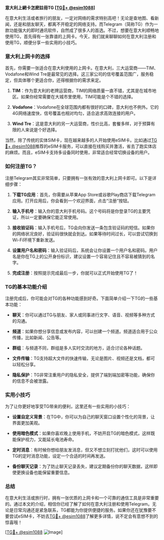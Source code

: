 **意大利上網卡怎麽註冊TG [[TG💪+ @esim1088](https://t.me/s/esim1088)]**

在意大利生活或者旅行的朋友，一定对网络的需求特别高吧！无论是查地图、看新闻，还是和朋友聊天，都离不开稳定的网络支持。而Telegram（简称TG）作为一款功能强大的即时通讯软件，自然成了很多人的首选。不过，想要在意大利顺畅地使用TG，首先得有一张靠谱的上网卡。今天，我们就来聊聊如何在意大利注册和使用TG，顺便分享一些实用的小技巧。

### 意大利上网卡的选择

首先，你需要一张适合在意大利使用的上网卡。在意大利，三大运营商——TIM、Vodafone和Wind Tre是最常见的选择。这三家公司的信号覆盖范围广，服务稳定，但具体哪个更适合你，还得根据你的需求来定。

1. **TIM**：作为意大利的老牌运营商，TIM的网络质量一直不错，尤其是在城市地区。如果你经常需要在大城市里使用，TIM可能是个不错的选择。
   
2. **Vodafone**：Vodafone在全球范围内都有很好的口碑，意大利也不例外。它的4G网络速度快，信号覆盖也相对均匀，适合追求高效连接的用户。

3. **Wind Tre**：这是意大利的另一大运营商，性价比高，套餐多样，对于预算有限的人来说是个好选择。

当然，除了传统的实体SIM卡，现在越来越多的人开始使用eSIM卡。比如通过[TG💪+ @esim1088](https://t.me/s/esim1088)推荐的eSIM卡服务，可以直接在线购买并激活，省去了跑实体店的麻烦。而且，eSIM卡支持多设备同时使用，非常适合经常切换设备的用户。

### 如何注册TG？

注册Telegram其实非常简单，只要拥有一张有效的意大利上网卡即可。以下是详细步骤：

1. **下载TG应用**：首先，你需要从苹果App Store或谷歌Play商店下载Telegram应用。打开应用后，你会看到一个欢迎界面，点击“注册”按钮。

2. **输入手机号**：输入你的意大利手机号码。这个号码将是你登录TG的主要凭证，所以一定要确保它能正常使用。

3. **接收验证码**：输入手机号后，TG会向你发送一条包含验证码的短信。如果你的网络状况良好，验证码很快就会到达。如果等待时间过长，可以尝试切换到Wi-Fi环境下重新发送。

4. **设置用户名和密码**：输入验证码后，系统会让你设置一个用户名和密码。用户名是你在TG上的公开身份标识，建议设置一个容易记住且不容易被猜到的名字。

5. **完成注册**：按照提示完成最后一步，你就可以正式开始使用TG了！

### TG的基本功能介绍

注册完成后，你可能会对TG的各种功能感到好奇。下面简单介绍一下TG的一些基本功能：

- **聊天**：你可以通过TG与朋友、家人或同事进行文字、语音、视频等多种方式的沟通。
  
- **频道**：如果你想分享信息或发布内容，可以创建一个频道。频道适合用于公众传播，比如新闻、公告等。

- **群组**：与频道不同，群组是多人实时交流的地方，适合讨论各种话题。

- **文件传输**：TG支持超大文件的快速传输，无论是图片、视频还是文档，都可以轻松分享。

- **隐私保护**：TG非常注重用户的隐私安全，提供了端到端加密等功能，确保你的信息不会被泄露。

### 实用小技巧

为了让你更好地享受TG带来的便利，这里还有一些实用的小技巧：

- **设置自定义背景**：在TG中，你可以为自己的聊天窗口设置个性化的背景，让界面更加美观。
  
- **使用暗色模式**：如果你喜欢晚上使用手机，不妨开启TG的暗色模式，这样既能保护视力，又能延长电池寿命。

- **定时消息**：有时候你想给朋友发消息，但又不想立刻打扰他们，这时可以使用TG的定时消息功能，设定一个合适的时间再发送。

- **备份聊天记录**：为了防止聊天记录丢失，建议定期备份你的聊天数据，这样即使更换设备也能保留重要信息。

### 总结

在意大利生活或旅行时，拥有一张优质的上网卡和一个可靠的通信工具是非常重要的。通过本文的介绍，相信你已经了解了如何在意大利注册和使用Telegram。无论是日常沟通还是紧急联系，TG都能为你提供便捷的服务。如果你还在犹豫要不要尝试eSIM卡，不妨去[TG💪+ @esim1088](https://t.me/s/esim1088)了解更多详情，说不定会有意想不到的惊喜哦！

[[TG💪+ @esim1088](https://t.me/s/esim1088) ![Image](https://i.postimg.cc/4NQfJmqS/Snipaste-2025-05-13-00-14-12.png)]